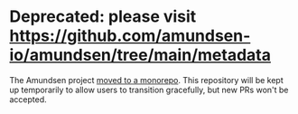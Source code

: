 # Deprecated: please visit https://github.com/amundsen-io/amundsen/tree/main/metadata

The Amundsen project [moved to a monorepo](https://github.com/amundsen-io/rfcs/pull/31). This repository will be kept up temporarily to allow users to transition gracefully, but new PRs won't be accepted.
